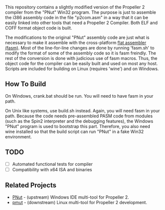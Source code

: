 This repository contains a slightly modified version of the Propeller 2 compiler from the "PNut" Win32 program. The purpose is just to assemble the i386 assembly code in the file "p2com.asm" in a way that it can be easily linked into other tools that need a Propeller 2 Compiler. Both ELF and COFF format object code is built.

The modifications to the original "PNut" assembly code are just what is necessary to make it assemble with the cross-platform [flat assembler (fasm)](http://flatassembler.net). Most of the line-for-line changes are done by running 'fasm.sh' to modify the format of some of the assembly code so it is fasm freindly. The rest of the conversion is done with judicious use of fasm macros. Thus, the object code for the compiler can be easily built and used on most any host. Scripts are included for building on Linux (requires 'wine') and on Windows.

How To Build
------------

On Windows, crank.bat should be run. You will need to have fasm in your path.

On Unix like systems, use build.sh instead. Again, you will need fasm in your path. Because the code needs pre-assembled PASM code from modules (such as the Spin2 interpreter and the debugging features), the Windows "PNut" program is used to bootstrap this part. Therefore, you also need wine installed so that the build script can run "PNut" in a fake Win32 environment.

TODO
----

- [ ] Automated functional tests for compiler
- [ ] Compatibility with x64 ISA and binaries

Related Projects
----------------

- [PNut](https://github.com/parallaxinc/P2_PNut_Public) - (upstream) Windows IDE multi-tool for Propeller 2.
- [pmut](https://github.com/BrianHoldsworth/pmut) - (downstream) Linux multi-tool for Propeller 2 development.
